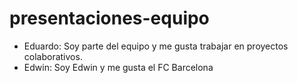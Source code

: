 # presentaciones-equipo

- Eduardo: Soy parte del equipo y me gusta trabajar en proyectos colaborativos.
- Edwin: Soy Edwin y me gusta el FC Barcelona 
